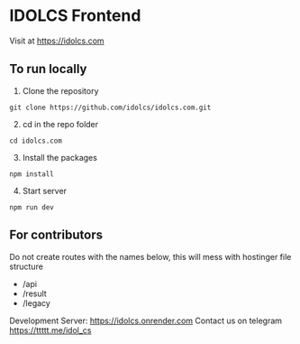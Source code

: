 # IDOLCS Frontend

Visit at https://idolcs.com

## To run locally

1. Clone the repository

```shell
git clone https://github.com/idolcs/idolcs.com.git
```

2. cd in the repo folder

```shell
cd idolcs.com
```

3. Install the packages

```shell
npm install
```

4. Start server

```shell
npm run dev
```

## For contributors

Do not create routes with the names below, this will mess with hostinger file structure

- /api
- /result
- /legacy


Development Server: https://idolcs.onrender.com
Contact us on telegram https://ttttt.me/idol_cs
